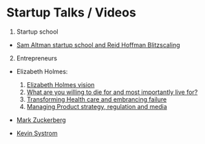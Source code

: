 # Startup Talks / Videos

1. Startup school
  - [Sam Altman startup school and Reid Hoffman Blitzscaling](lectures.md)
2. Entrepreneurs
  - Elizabeth Holmes:
    1. [Elizabeth Holmes vision](https://youtu.be/xyMUMVywD34)
    2. [What are you willing to die for and most importantly live for?](https://youtu.be/gxYsTJyDT5g?t=6m55s)
    3. [Transforming Health care and embrancing failure](https://youtu.be/hLTAFbKbC8w)
    4. [Managing Product strategy, regulation and media](https://youtu.be/juhATwufdbc)

  - [Mark Zuckerberg](zuck.md)
  - [Kevin Systrom](sys.md)
